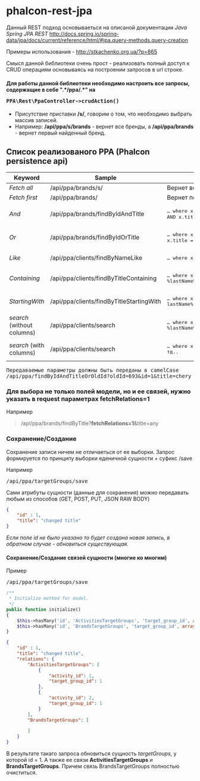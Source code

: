 # phalcon-rest-jpa


Данный REST подход основываеться на описаной документации *Java Spring JPA REST* http://docs.spring.io/spring-data/jpa/docs/current/reference/html/#jpa.query-methods.query-creation

Примеры использования - http://stkachenko.org.ua/?p=865

Смысл данной библиотеки очень прост - pеализовать полный доступ к CRUD операциям основываясь на построении запросов в url строке.

#### Для работы данной библиотеки необходимо настроить все запросы, содержащие в себе **".\*/ppa/.\*"** на <pre>PPA\Rest\PpaController->crudAction()</pre>

* Присутствие приставки **/s/**, говорим  о том, что необходимо выбрать массив записей.
* Например: **/api/ppa/s/brands** - вернет все бренды, а **/api/ppa/brands** - вернет первый найденный бренд.

## Список реализованого PPA (Phalcon persistence api) 

|Keyword |Sample |JPQL snippet|
|---------|--------|-------------|
| *Fetch all* | /api/ppa/brands/s/  | Вернет все бренды |
| *Fetch first* | /api/ppa/brands/  | Вернет первый, попавшийся бренд |
| *And* | /api/ppa/brands/findByIdAndTitle  | <pre>… where x.id = :id: AND x.title = :title:</pre> |
| *Or* | /api/ppa/brands/findByIdOrTitle | <pre>… where x.id = :id: OR x.title = :title:</pre>  |
| *Like* | /api/ppa/clients/findByNameLike | <pre>… where x.name LIKE :name:</pre>  |
| *Containing* | /api/ppa/clients/findByTitleContaining | <pre>… where x.title LIKE :lastName: (where :lastName: =  %lastName%)</pre>  |
| *StartingWith* | /api/ppa/clients/findByTitleStartingWith | <pre>… where x.title LIKE :lastName: (where :lastName:  = lastName%)</pre>  |
| *search* (without columns)| /api/ppa/clients/search | <pre>… where x.* LIKE :lastName: (where :lastName:  = %lastName%)</pre>  |
| *search* (with columns) | /api/ppa/clients/search | <pre>… where x.column1 LIKE :lastName: OR .column2 LIKE :lastName: и тд..</pre>  |
<pre>
Передаваемые параметры должны быть переданы в camelCase
/api/ppa/findByIdAndTitleOrOldId?oldId=693&id=1&title=chery
</pre>

### Для выбора не только полей модели, но и ее связей, нужно указать в request параметрах fetchRelations=1
Например 
> /api/ppa/brands/findByTitle?**fetchRelations=1**&title=any


### Сохранение/Создание 

Сохранение записи ничем не отличаеться от ее выборки. Запрос формируется по принципу выборки еденичной сущности + суфикс /save

Например <pre>/api/ppa/targetGroups/save</pre>

Сами атрибуты сущности (данные для сохранения) можно передавать любым из способов (GET, POST, PUT, JSON RAW BODY)
```json
{
    "id" : 1,
    "title": "changed title"
}
```
*Если поле id не было указано то будет создана новая запись, в обратном случае - обновиться существующая.*

#### Сохранение/Создание связей сущности (многие ко многим)

Пример <pre>/api/ppa/targetGroups/save</pre>

```php
/**
 * Initialize method for model.
 */
public function initialize()
{
    $this->hasMany('id', 'ActivitiesTargetGroups', 'target_group_id', array('alias' => 'ActivitiesTargetGroups'));
    $this->hasMany('id', 'BrandsTargetGroups', 'target_group_id', array('alias' => 'BrandsTargetGroups'));
}
```

```json
{
    "id" : 1,
    "title": "changed title",
    "relations": {
        "ActivitiesTargetGroups": [
            {
                "activity_id": 1, 
                "target_group_id": 1
            },
            {
                "activity_id": 2, 
                "target_group_id": 1
            }
        ],
        "BrandsTargetGroups": [
           
        ]
    }
}
```
В результате такаго запроса обновиться сущность *targetGroups*, у которой id = 1. А также ее связи **ActivitiesTargetGroups** и **BrandsTargetGroups**. Причем связь BrandsTargetGroups полностью очиститься. 
